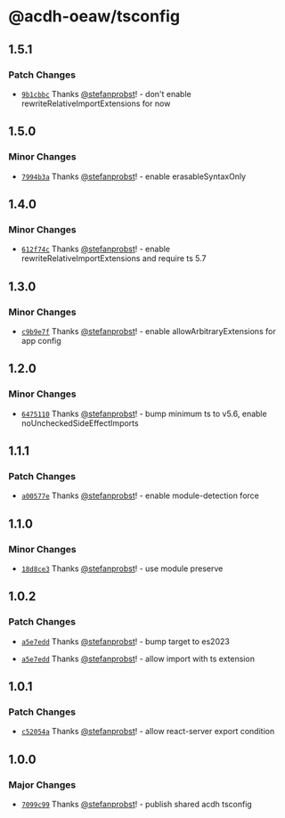 # @acdh-oeaw/tsconfig

## 1.5.1

### Patch Changes

- [`9b1cbbc`](https://github.com/acdh-oeaw/tsconfig/commit/9b1cbbc1a1c2d6afc43d075b3de57e2e43ba698c)
  Thanks [@stefanprobst](https://github.com/stefanprobst)! - don't enable
  rewriteRelativeImportExtensions for now

## 1.5.0

### Minor Changes

- [`7994b3a`](https://github.com/acdh-oeaw/tsconfig/commit/7994b3a3dd9c97cbd6e72b523203ae10993d8b30)
  Thanks [@stefanprobst](https://github.com/stefanprobst)! - enable erasableSyntaxOnly

## 1.4.0

### Minor Changes

- [`612f74c`](https://github.com/acdh-oeaw/tsconfig/commit/612f74ce936a71059584356ac07e47025d0d0a01)
  Thanks [@stefanprobst](https://github.com/stefanprobst)! - enable rewriteRelativeImportExtensions
  and require ts 5.7

## 1.3.0

### Minor Changes

- [`c9b9e7f`](https://github.com/acdh-oeaw/tsconfig/commit/c9b9e7f3a7a83565475417f4e6631be0977b594a)
  Thanks [@stefanprobst](https://github.com/stefanprobst)! - enable allowArbitraryExtensions for app
  config

## 1.2.0

### Minor Changes

- [`6475110`](https://github.com/acdh-oeaw/tsconfig/commit/6475110cb909ca07618c5bb471fece7889c53964)
  Thanks [@stefanprobst](https://github.com/stefanprobst)! - bump minimum ts to v5.6, enable
  noUncheckedSideEffectImports

## 1.1.1

### Patch Changes

- [`a00577e`](https://github.com/acdh-oeaw/tsconfig/commit/a00577e5c71d2295f2bcd7e72bc468d33ff8e3cc)
  Thanks [@stefanprobst](https://github.com/stefanprobst)! - enable module-detection force

## 1.1.0

### Minor Changes

- [`18d8ce3`](https://github.com/acdh-oeaw/tsconfig/commit/18d8ce377031a23be317cbd3a73343ad818643a6)
  Thanks [@stefanprobst](https://github.com/stefanprobst)! - use module preserve

## 1.0.2

### Patch Changes

- [`a5e7edd`](https://github.com/acdh-oeaw/tsconfig/commit/a5e7edd9e8f50d6865ce4e029f2f9a262fde4121)
  Thanks [@stefanprobst](https://github.com/stefanprobst)! - bump target to es2023

- [`a5e7edd`](https://github.com/acdh-oeaw/tsconfig/commit/a5e7edd9e8f50d6865ce4e029f2f9a262fde4121)
  Thanks [@stefanprobst](https://github.com/stefanprobst)! - allow import with ts extension

## 1.0.1

### Patch Changes

- [`c52054a`](https://github.com/acdh-oeaw/tsconfig/commit/c52054ac1ed0fd316f174874dd5d81c0edbea790)
  Thanks [@stefanprobst](https://github.com/stefanprobst)! - allow react-server export condition

## 1.0.0

### Major Changes

- [`7099c99`](https://github.com/acdh-oeaw/tsconfig/commit/7099c9998a87d7cdded84d64dbe07a41b2d0f119)
  Thanks [@stefanprobst](https://github.com/stefanprobst)! - publish shared acdh tsconfig
